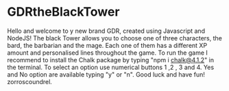 # GDRtheBlackTower


Hello and welcome to y new brand GDR, created using Javascript and NodeJS!
The black Tower allows you to choose one of three characters, the bard, the barbarian and the mage.
Each one of them has a different XP amount and personalised lines throughout the game.
To run the game I recommend to install the Chalk package by typing "npm i chalk@4.1.2" in the terminal.
To select an option use numerical buttons 1 ,2 , 3 and 4. Yes and No option are available typing "y" or "n".
Good luck and have fun!
zorroscoundrel.
